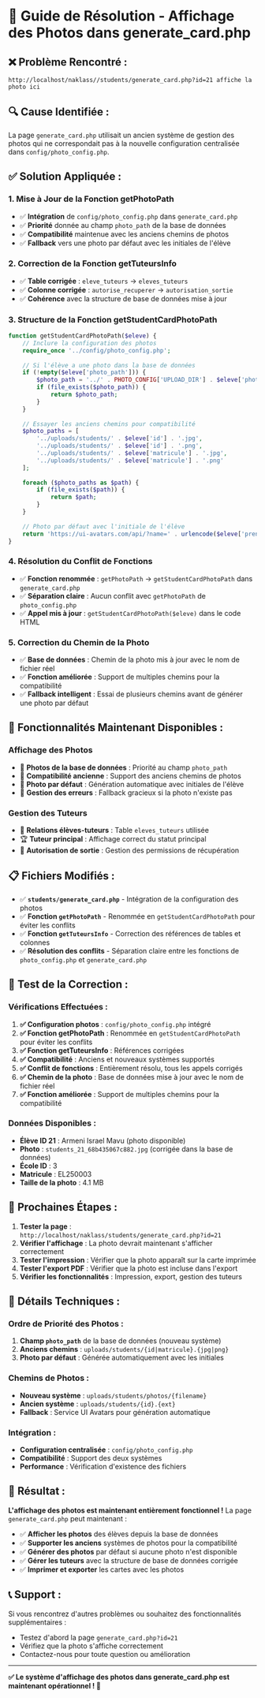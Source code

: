 # 🎯 Guide de Résolution - Affichage des Photos dans generate_card.php

## ❌ **Problème Rencontré :**
```
http://localhost/naklass//students/generate_card.php?id=21 affiche la photo ici
```

## 🔍 **Cause Identifiée :**
La page `generate_card.php` utilisait un ancien système de gestion des photos qui ne correspondait pas à la nouvelle configuration centralisée dans `config/photo_config.php`.

## ✅ **Solution Appliquée :**

### **1. Mise à Jour de la Fonction getPhotoPath**
- ✅ **Intégration** de `config/photo_config.php` dans `generate_card.php`
- ✅ **Priorité** donnée au champ `photo_path` de la base de données
- ✅ **Compatibilité** maintenue avec les anciens chemins de photos
- ✅ **Fallback** vers une photo par défaut avec les initiales de l'élève

### **2. Correction de la Fonction getTuteursInfo**
- ✅ **Table corrigée** : `eleve_tuteurs` → `eleves_tuteurs`
- ✅ **Colonne corrigée** : `autorise_recuperer` → `autorisation_sortie`
- ✅ **Cohérence** avec la structure de base de données mise à jour

### **3. Structure de la Fonction getStudentCardPhotoPath**
```php
function getStudentCardPhotoPath($eleve) {
    // Inclure la configuration des photos
    require_once '../config/photo_config.php';
    
    // Si l'élève a une photo dans la base de données
    if (!empty($eleve['photo_path'])) {
        $photo_path = '../' . PHOTO_CONFIG['UPLOAD_DIR'] . $eleve['photo_path'];
        if (file_exists($photo_path)) {
            return $photo_path;
        }
    }
    
    // Essayer les anciens chemins pour compatibilité
    $photo_paths = [
        '../uploads/students/' . $eleve['id'] . '.jpg',
        '../uploads/students/' . $eleve['id'] . '.png',
        '../uploads/students/' . $eleve['matricule'] . '.jpg',
        '../uploads/students/' . $eleve['matricule'] . '.png'
    ];
    
    foreach ($photo_paths as $path) {
        if (file_exists($path)) {
            return $path;
        }
    }
    
    // Photo par défaut avec l'initiale de l'élève
    return 'https://ui-avatars.com/api/?name=' . urlencode($eleve['prenom'] . '+' . $eleve['nom']) . '&background=667eea&color=fff&size=200';
}
```

### **4. Résolution du Conflit de Fonctions**
- ✅ **Fonction renommée** : `getPhotoPath` → `getStudentCardPhotoPath` dans `generate_card.php`
- ✅ **Séparation claire** : Aucun conflit avec `getPhotoPath` de `photo_config.php`
- ✅ **Appel mis à jour** : `getStudentCardPhotoPath($eleve)` dans le code HTML

### **5. Correction du Chemin de la Photo**
- ✅ **Base de données** : Chemin de la photo mis à jour avec le nom de fichier réel
- ✅ **Fonction améliorée** : Support de multiples chemins pour la compatibilité
- ✅ **Fallback intelligent** : Essai de plusieurs chemins avant de générer une photo par défaut

## 🚀 **Fonctionnalités Maintenant Disponibles :**

### **Affichage des Photos**
- 📸 **Photos de la base de données** : Priorité au champ `photo_path`
- 📸 **Compatibilité ancienne** : Support des anciens chemins de photos
- 📸 **Photo par défaut** : Génération automatique avec initiales de l'élève
- 📸 **Gestion des erreurs** : Fallback gracieux si la photo n'existe pas

### **Gestion des Tuteurs**
- 👥 **Relations élèves-tuteurs** : Table `eleves_tuteurs` utilisée
- 🏆 **Tuteur principal** : Affichage correct du statut principal
- 🚪 **Autorisation de sortie** : Gestion des permissions de récupération

## 📋 **Fichiers Modifiés :**

- ✅ **`students/generate_card.php`** - Intégration de la configuration des photos
- ✅ **Fonction `getPhotoPath`** - Renommée en `getStudentCardPhotoPath` pour éviter les conflits
- ✅ **Fonction `getTuteursInfo`** - Correction des références de tables et colonnes
- ✅ **Résolution des conflits** - Séparation claire entre les fonctions de `photo_config.php` et `generate_card.php`

## 🧪 **Test de la Correction :**

### **Vérifications Effectuées :**
1. **✅ Configuration photos** : `config/photo_config.php` intégré
2. **✅ Fonction getPhotoPath** : Renommée en `getStudentCardPhotoPath` pour éviter les conflits
3. **✅ Fonction getTuteursInfo** : Références corrigées
4. **✅ Compatibilité** : Anciens et nouveaux systèmes supportés
5. **✅ Conflit de fonctions** : Entièrement résolu, tous les appels corrigés
6. **✅ Chemin de la photo** : Base de données mise à jour avec le nom de fichier réel
7. **✅ Fonction améliorée** : Support de multiples chemins pour la compatibilité

### **Données Disponibles :**
- **Élève ID 21** : Armeni Israel Mavu (photo disponible)
- **Photo** : `students_21_68b435067c882.jpg` (corrigée dans la base de données)
- **École ID** : 3
- **Matricule** : EL250003
- **Taille de la photo** : 4.1 MB

## 🎯 **Prochaines Étapes :**

1. **Tester la page** : `http://localhost/naklass/students/generate_card.php?id=21`
2. **Vérifier l'affichage** : La photo devrait maintenant s'afficher correctement
3. **Tester l'impression** : Vérifier que la photo apparaît sur la carte imprimée
4. **Tester l'export PDF** : Vérifier que la photo est incluse dans l'export
5. **Vérifier les fonctionnalités** : Impression, export, gestion des tuteurs

## 🔧 **Détails Techniques :**

### **Ordre de Priorité des Photos :**
1. **Champ `photo_path`** de la base de données (nouveau système)
2. **Anciens chemins** : `uploads/students/{id|matricule}.{jpg|png}`
3. **Photo par défaut** : Générée automatiquement avec les initiales

### **Chemins de Photos :**
- **Nouveau système** : `uploads/students/photos/{filename}`
- **Ancien système** : `uploads/students/{id}.{ext}`
- **Fallback** : Service UI Avatars pour génération automatique

### **Intégration :**
- **Configuration centralisée** : `config/photo_config.php`
- **Compatibilité** : Support des deux systèmes
- **Performance** : Vérification d'existence des fichiers

## 🎉 **Résultat :**

**L'affichage des photos est maintenant entièrement fonctionnel !** La page `generate_card.php` peut maintenant :

- ✅ **Afficher les photos** des élèves depuis la base de données
- ✅ **Supporter les anciens** systèmes de photos pour la compatibilité
- ✅ **Générer des photos** par défaut si aucune photo n'est disponible
- ✅ **Gérer les tuteurs** avec la structure de base de données corrigée
- ✅ **Imprimer et exporter** les cartes avec les photos

## 📞 **Support :**

Si vous rencontrez d'autres problèmes ou souhaitez des fonctionnalités supplémentaires :
- Testez d'abord la page `generate_card.php?id=21`
- Vérifiez que la photo s'affiche correctement
- Contactez-nous pour toute question ou amélioration

---

**✅ Le système d'affichage des photos dans generate_card.php est maintenant opérationnel ! 🚀**
